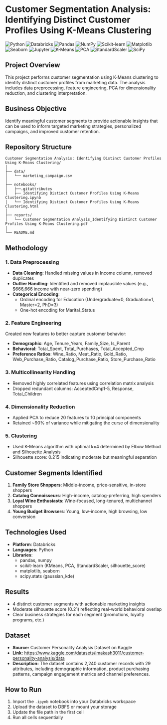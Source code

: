 # Customer Segmentation Analysis: Identifying Distinct Customer Profiles Using K-Means Clustering

![Python](https://img.shields.io/badge/Python-3776AB?style=for-the-badge&logo=python&logoColor=white)
![Databricks](https://img.shields.io/badge/Databricks-FF3621?style=for-the-badge&logo=databricks&logoColor=white)
![Pandas](https://img.shields.io/badge/Pandas-150458?style=for-the-badge&logo=pandas&logoColor=white)
![NumPy](https://img.shields.io/badge/NumPy-013243?style=for-the-badge&logo=numpy&logoColor=white)
![Scikit-learn](https://img.shields.io/badge/Scikit--learn-F7931E?style=for-the-badge&logo=scikit-learn&logoColor=white)
![Matplotlib](https://img.shields.io/badge/Matplotlib-11557C?style=for-the-badge&logo=matplotlib&logoColor=white)
![Seaborn](https://img.shields.io/badge/Seaborn-4C72B0?style=for-the-badge)
![Jupyter](https://img.shields.io/badge/Jupyter-F37626?style=for-the-badge&logo=jupyter&logoColor=white)
![K-Means](https://img.shields.io/badge/K--Means-008080?style=for-the-badge)
![PCA](https://img.shields.io/badge/PCA-4B0082?style=for-the-badge)
![StandardScaler](https://img.shields.io/badge/StandardScaler-FF6B6B?style=for-the-badge)
![SciPy](https://img.shields.io/badge/SciPy-8CAAE6?style=for-the-badge&logo=scipy&logoColor=white)

## Project Overview
This project performs customer segmentation using K-Means clustering to identify distinct customer profiles from marketing data. The analysis includes data preprocessing, feature engineering, PCA for dimensionality reduction, and clustering interpretation.

## Business Objective
Identify meaningful customer segments to provide actionable insights that can be used to inform targeted marketing strategies, personalized campaigns, and improved customer retention.

## Repository Structure 

```text
Customer Segmentation Analysis: Identifying Distinct Customer Profiles Using K-Means Clustering/
│
├── data/
│   └── marketing_campaign.csv 
│
├── notebooks/
│   ├──.gitattributes 
│   ├── Identifying Distinct Customer Profiles Using K-Means Clustering.ipynb  
│   └── Identifying Distinct Customer Profiles Using K-Means Clustering.html
│
├── reports/
│   └── Customer Segmentation Analysis_Identifying Distinct Customer Profiles Using K-Means Clustering.pdf    
│
└── README.md
```

## Methodology

### 1. Data Preprocessing
- **Data Cleaning**: Handled missing values in Income column, removed duplicates
- **Outlier Handling**: Identified and removed implausible values (e.g., $666,666 income with near-zero spending)
- **Categorical Encoding**: 
  - Ordinal encoding for Education (Undergraduate=0, Graduation=1, Master=2, PhD=3)
  - One-hot encoding for Marital_Status

### 2. Feature Engineering
Created new features to better capture customer behavior:
- **Demographic**: Age, Tenure_Years, Family_Size, Is_Parent
- **Behavioral**: Total_Spent, Total_Purchases, Total_Accepted_Cmp
- **Preference Ratios**: Wine_Ratio, Meat_Ratio, Gold_Ratio, Web_Purchase_Ratio, Catalog_Purchase_Ratio, Store_Purchase_Ratio

### 3. Multicollinearity Handling
- Removed highly correlated features using correlation matrix analysis
- Dropped redundant columns: AcceptedCmp1-5, Response, Total_Children

### 4. Dimensionality Reduction
- Applied PCA to reduce 20 features to 10 principal components
- Retained ~90% of variance while mitigating the curse of dimensionality

### 5. Clustering
- Used K-Means algorithm with optimal k=4 determined by Elbow Method and Silhouette Analysis
- Silhouette score: 0.215 indicating moderate but meaningful separation

## Customer Segments Identified
1. **Family Store Shoppers**: Middle-income, price-sensitive, in-store shoppers
2. **Catalog Connoisseurs**: High-income, catalog-preferring, high spenders
3. **Loyal Wine Enthusiasts**: Wine-focused, long-tenured, multichannel shoppers
4. **Young Budget Browsers**: Young, low-income, high browsing, low conversion

## Technologies Used
- **Platform**: Databricks
- **Languages**: Python
- **Libraries**: 
  - pandas, numpy
  - scikit-learn (KMeans, PCA, StandardScaler, silhouette_score)
  - matplotlib, seaborn
  - scipy.stats (gaussian_kde)

## Results
- 4 distinct customer segments with actionable marketing insights
- Moderate silhouette score (0.21) reflecting real-world behavioral overlap
- Clear business strategies for each segment (promotions, loyalty programs, etc.)

## Dataset

- **Source:** Customer Personality Analysis Dataset on Kaggle  
- **Link:** https://www.kaggle.com/datasets/imakash3011/customer-personality-analysis/data 
- **Description:** The dataset contains 2,240 customer records with 29 attributes, including demographic information, product purchasing patterns, campaign engagement metrics and channel preferences.
  
## How to Run

1. Import the `.ipynb` notebook into your Databricks workspace
2. Upload the dataset to DBFS or mount your storage
3. Update the file path in the first cell
4. Run all cells sequentially


